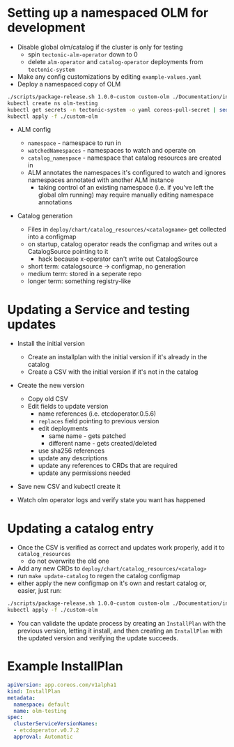  # Setting up a namespaced OLM for development
 
 * Disable global olm/catalog if the cluster is only for testing
    * spin `tectonic-alm-operator` down to 0
    * delete `alm-operator` and `catalog-operator` deployments from `tectonic-system`
 * Make any config customizations by editing `example-values.yaml`
 * Deploy a namespaced copy of OLM
```sh
./scripts/package-release.sh 1.0.0-custom custom-olm ./Documentation/install/example-values.yaml
kubectl create ns olm-testing
kubectl get secrets -n tectonic-system -o yaml coreos-pull-secret | sed 's/tectonic-system/olm-testing/g' | kubectl create -f -
kubectl apply -f ./custom-olm
```

* ALM config
    * `namespace` - namespace to run in 
    * `watchedNamespaces` - namespaces to watch and operate on
    * `catalog_namespace` - namespace that catalog resources are created in
    * ALM annotates the namespaces it's configured to watch and ignores namespaces annotated with another ALM instance
        * taking control of an existing namespace (i.e. if you've left the global olm running) may require manually editing namespace annotations

* Catalog generation
    * Files in `deploy/chart/catalog_resources/<catalogname>` get collected into a configmap
    * on startup, catalog operator reads the configmap and writes out a CatalogSource pointing to it
        * hack because x-operator can't write out CatalogSource
    * short term: catalogsource -> configmap, no generation
    * medium term: stored in a seperate repo
    * longer term: something registry-like

# Updating a Service and testing updates

* Install the initial version 
    * Create an installplan with the initial version if it's already in the catalog
    * Create a CSV with the initial version if it's not in the catalog

* Create the new version 
    * Copy old CSV
    * Edit fields to update version
        * name references (i.e. etcdoperator.0.5.6)
        * `replaces` field pointing to previous version
        * edit deployments
            * same name - gets patched
            * different name - gets created/deleted
        * use sha256 references
        * update any descriptions
        * update any references to CRDs that are required
        * update any permissions needed
* Save new CSV and kubectl create it
* Watch olm operator logs and verify state you want has happened


# Updating a catalog entry

* Once the CSV is verified as correct and updates work properly, add it to `catalog_resources`
    * do not overwrite the old one
* Add any new CRDs to `deploy/chart/catalog_resources/<catalog>`
* run `make update-catalog` to regen the catalog configmap
* either apply the new configmap on it's own and restart catalog or, easier, just run:

```sh
./scripts/package-release.sh 1.0.0-custom custom-olm ./Documentation/install/example-values.yaml
kubectl apply -f ./custom-olm
```

* You can validate the update process by creating an `InstallPlan` with the previous version, letting it install, and then creating an `InstallPlan` with the updated version and verifying the update succeeds.


# Example InstallPlan

```yaml
apiVersion: app.coreos.com/v1alpha1
kind: InstallPlan
metadata:
  namespace: default
  name: olm-testing
spec:
  clusterServiceVersionNames:
  - etcdoperator.v0.7.2
  approval: Automatic
```
